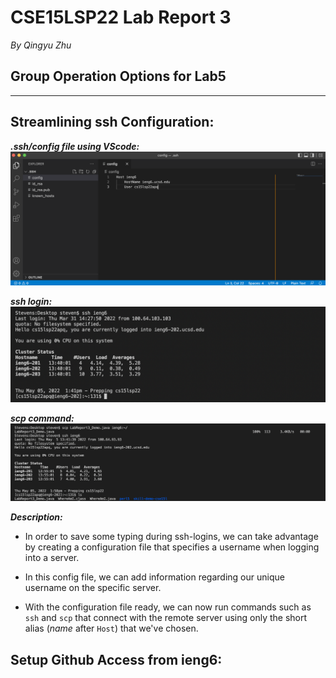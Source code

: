 # CSE15LSP22 Lab Report 3
*By Qingyu Zhu*

## **Group Operation Options for Lab5**


---
## Streamlining ssh Configuration:

***.ssh/config file using VScode:***
![Image1](config_file.png)

***ssh login:***
![Image2](ssh_login.png)

***scp command:***
![Image3](scp_command.png)

***Description:***
* In order to save some typing during ssh-logins, we can take advantage by creating a configuration file that specifies a username when logging into a server.

* In this config file, we can add information regarding our unique username on the specific server.

* With the configuration file ready, we can now run commands such as `ssh` and `scp` that connect with the remote server using only the short alias (*name* after `Host`) that we've chosen.


## Setup Github Access from ieng6:

